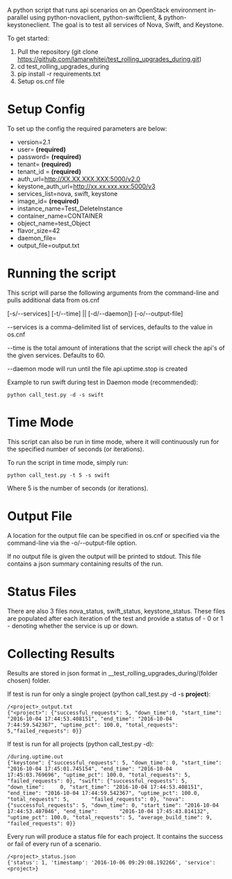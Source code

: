 A python script that runs api scenarios on an OpenStack environment in-parallel using python-novaclient, python-swiftclient, & python-keystoneclient.  The goal is to test all services of Nova, Swift, and Keystone.

To get started:

1. Pull the repository (git clone https://github.com/lamarwhitej/test_rolling_upgrades_during.git)
2. cd test_rolling_upgrades_during
2. pip install -r requirements.txt
3. Setup os.cnf file

Setup Config
=============
To set up the config the required parameters are below:

  * version=2.1
  * user= __(required)__
  * password= __(required)__
  * tenant= __(required)__
  * tenant_id = __(required)__
  * auth_url=http://XX.XX.XXX.XXX:5000/v2.0
  * keystone_auth_url=http://xx.xx.xxx.xxx:5000/v3
  * services_list=nova, swift, keystone
  * image_id= __(required)__
  * instance_name=Test_DeleteInstance
  * container_name=CONTAINER
  * object_name=test_Object
  * flavor_size=42
  * daemon_file=
  * output_file=output.txt

Running the script
=================

This script will parse the following arguments from the command-line and pulls additional data from os.cnf

[-s/--services] [-t/--time] || [-d/--daemon]} [-o/--output-file]

--services is a comma-delimited list of services, defaults to the value in os.cnf

--time is the total amount of interations that the script will check the api's of the given services. Defaults to 60.

--daemon mode will run until the file api.uptime.stop is created

Example to run swift during test in Daemon mode (recommended):

    python call_test.py -d -s swift

Time Mode
===========

This script can also be run in time mode, where it will continuously run for the specified number of seconds (or iterations).

To run the script in time mode, simply run:

    python call_test.py -t 5 -s swift

Where 5 is the number of seconds (or iterations).

Output File
===========

A location for the output file can be specified in os.cnf or specified via the command-line via the -o/--output-file option.

If no output file is given the output will be printed to stdout.  This file contains a json summary containing results of the run.

Status Files
============

There are also 3 files nova_status, swift_status, keystone_status.  These files are populated after each iteration of the test and provide a status of - 0 or 1 - denoting whether the service is up or down.

Collecting Results
==================

Results are stored in json format in __test_rolling_upgrades_during/(folder chosen) folder. 

If test is run for only a single project (python call_test.py -d -s __project__):

    /<project>_output.txt
    {"<project>": {"successful_requests": 5, "down_time":0, "start_time": "2016-10-04 17:44:53.408151", "end_time": "2016-10-04   
    7:44:59.542367", "uptime_pct": 100.0, "total_requests": 5,"failed_requests": 0}}
    
If test is run for all projects (python call_test.py -d):

    /during.uptime.out
    {"keystone": {"successful_requests": 5, "down_time": 0, "start_time": "2016-10-04 17:45:01.745154", "end_time": "2016-10-04             17:45:03.769696", "uptime_pct": 100.0, "total_requests": 5, "failed_requests": 0}, "swift": {"successful_requests": 5, "down_time":     0, "start_time": "2016-10-04 17:44:53.408151", "end_time": "2016-10-04 17:44:59.542367", "uptime_pct": 100.0, "total_requests": 5,       "failed_requests": 0}, "nova": {"successful_requests": 5, "down_time": 0, "start_time": "2016-10-04 17:44:53.407046", "end_time":       "2016-10-04 17:45:43.814132", "uptime_pct": 100.0, "total_requests": 5, "average_build_time": 9, "failed_requests": 0}}

Every run will produce a status file for each project.  It contains the success or fail of every run of a scenario.

    /<project>_status.json
    {'status': 1, 'timestamp': '2016-10-06 09:29:08.192266', 'service': <project>}
